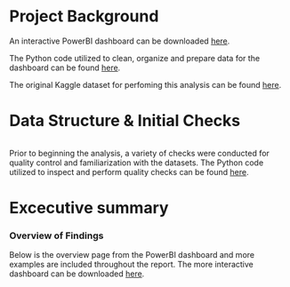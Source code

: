 # Project Background
  
An interactive PowerBI dashboard can be downloaded [here]().

The Python code utilized to clean, organize and prepare data for the dashboard can be found [here]().

The original Kaggle dataset for perfoming this analysis can be found [here]().

# Data Structure & Initial Checks

<div align="center">
  <img src="">
</div>

Prior to beginning the analysis, a variety of checks were conducted for quality control and familiarization with the datasets. The Python code utilized to inspect and perform quality checks can be found [here]().

# Excecutive summary

### Overview of Findings

Below is the overview page from the PowerBI dashboard and more examples are included throughout the report. The more interactive dashboard can be downloaded [here]().

<div align="center">
  <img src="">
</div>

